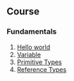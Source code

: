 ## Course
### Fundamentals
1. [Hello world](./part1/HelloWorld.java)
2. [Variable](./part1/Variable.java)
3. [Primitive Types](./part1/PrimitiveTypes.java)
4. [Reference Types](./part1/ReferenceTypes.java)